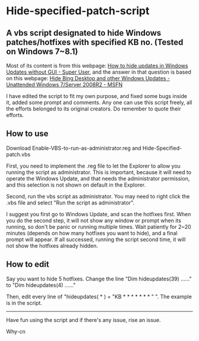 # Hide-specified-patch-script
## A vbs script designated to hide Windows patches/hotfixes with specified KB no. (Tested on Windows 7~8.1)

Most of its content is from this webpage: [How to hide updates in Windows Updates without GUI - Super User](https://superuser.com/questions/722667/how-to-hide-updates-in-windows-updates-without-gui), and the answer in that question is based on this webpage: [Hide Bing Desktop and other Windows Updates - Unattended Windows 7/Server 2008R2 - MSFN](https://msfn.org/board/topic/163162-hide-bing-desktop-and-other-windows-updates/)

I have edited the script to fit my own purpose, and fixed some bugs inside it, added some prompt and comments. 
Any one can use this script freely, all the efforts belonged to its original creators. Do remember to quote their efforts.

## How to use
Download Enable-VBS-to-run-as-administrator.reg and Hide-Specified-patch.vbs  
  
First, you need to implement the .reg file to let the Explorer to allow you running the script as administrator. This is important, because it will need to operate the Windows Update, and that needs the administrator permission, and this selection is not shown on default in the Explorer.  
  
Second, run the vbs script as administrator. You may need to right click the .vbs file and select "Run the script as administrator".  
  
I suggest you first go to Windows Update, and scan the hotfixes first. When you do the second step, it will not show any window or prompt when its running, so don't be panic or running multiple times. Wait patiently for 2~20 minutes (depends on how many hotfixes you want to hide), and a final prompt will appear. If all successed, running the script second time, it will not show the hotfixes already hidden.

## How to edit
Say you want to hide 5 hotfixes. Change the line "Dim hideupdates(39) ......" to "Dim hideupdates(4) ......"  
  
Then, edit every line of "hideupdates( * ) = "KB * * * * * * * " ". The example is in the script.  
  
---
Have fun using the script and if there's any issue, rise an issue.

Why-cn
